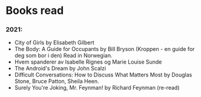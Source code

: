 
# Books read 

### 2021:
- City of Girls by Elisabeth Gilbert
- The Body: A Guide for Occupants by Bill Bryson (Kroppen - en guide for deg som bor i den) Read in Norwegian. 
- Hvem spanderer av Isabelle Rignes og Marie Louise Sunde
- The Android's Dream by John Scalzi
- Difficult Conversations: How to Discuss What Matters Most by Douglas Stone, Bruce Patton, Sheila Heen.
- Surely You're Joking, Mr. Feynman! by Richard Feynman (re-read)
